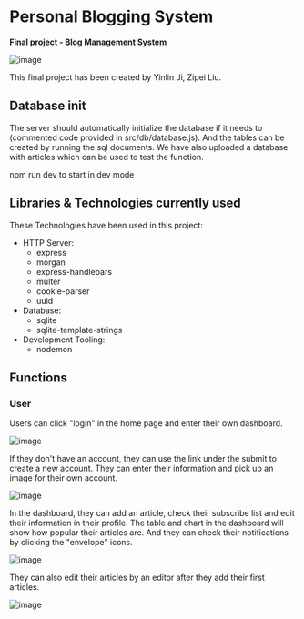# Personal Blogging System 

**Final project - Blog Management System**

![image](https://github.com/UOA-PGCIT-FULLTIME/group-6-s2-23-v1/assets/82685227/0ee28524-6828-447a-a9ff-0cc1174b532d)


This final project has been created by Yinlin Ji, Zipei Liu.



## Database init

The server should automatically initialize the database if it needs to (commented code provided in src/db/database.js).
And the tables can be created by running the sql documents.
We have also uploaded a database with articles which can be used to test the function.

npm run dev to start in dev mode

## Libraries & Technologies currently used

These Technologies have been used in this project:

- HTTP Server:
  - express
  - morgan
  - express-handlebars
  - multer
  - cookie-parser 
  - uuid 
- Database:
  - sqlite
  - sqlite-template-strings 
- Development Tooling:
  - nodemon

## Functions


### User

Users can click "login" in the home page and enter their own dashboard.

![image](https://github.com/UOA-PGCIT-FULLTIME/group-6-s2-23-v1/assets/82685227/12d895bc-0d99-4849-bd6b-ae407c6f6c21)

If they don't have an account, they can use the link under the submit to create a new account. They can enter their information and pick up an image for their own account.

![image](https://github.com/UOA-PGCIT-FULLTIME/group-6-s2-23-v1/assets/82685227/ed9f7f4a-6f33-4c8e-9650-418cc0ef3fe9)

In the dashboard, they can add an article, check their subscribe list and edit their information in their profile. The table and chart in the dashboard will show how popular their articles are. And they can check their notifications by clicking the "envelope" icons.

![image](https://github.com/UOA-PGCIT-FULLTIME/group-6-s2-23-v1/assets/82685227/5c14b633-bd6a-4b81-9483-e7225aad4cc2)

They can also edit their articles by an editor after they add their first articles.

![image](https://github.com/UOA-PGCIT-FULLTIME/group-6-s2-23-v1/assets/82685227/2d1c54d6-aa5a-4f8b-ac3c-1246fc9d0317)




